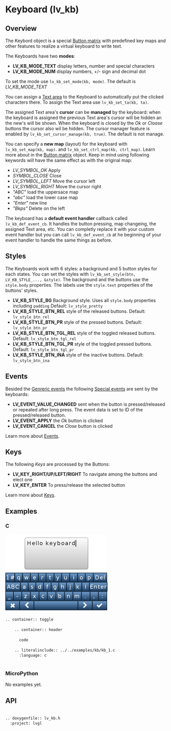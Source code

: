 # Keyboard (lv_kb)

## Overview

The Keybord object is a special [Button matrix](/object-types/btnm) with predefined key maps and other features to realize a virtual keyboard to write text. 

The Keyboards have two **modes**:
- **LV_KB_MODE_TEXT** display letters, number and special characters
- **LV_KB_MODE_NUM** display numbers, +/- sign and decimal dot

To set the mode use `lv_kb_set_mode(kb, mode)`. The default is  _LV_KB_MODE_TEXT_


You can assign a [Text area](/object-types/ta) to the Keyboard to automatically put the clicked characters there. 
To assign the Text area use `lv_kb_set_ta(kb, ta)`.

The assigned Text area's **cursor** can be **managed** by the keyboard: when the keyboard is assigned the previous Text area's cursor will be hidden an the new's will be shown. 
When the keyboard is closed by the *Ok* or *Cloase* buttons the cursor also wil be hidden. The cursor manager feature is enabled by `lv_kb_set_cursor_manage(kb, true)`. The default is not manage.

You can specify a **new map** (layout) for the keyboard with `lv_kb_set_map(kb, map)`. and `lv_kb_set_ctrl_map(kb, ctrl_map)`. 
Learn more about in the [Button matrix](/object-types/btnm) object.
Keep in mind using following keywords will have the same effect as with the original map:  
- *LV_SYMBOL_OK* Apply
- *SYMBOL_CLOSE* Close
- *LV_SYMBOL_LEFT* Move the cursor left
- *LV_SYMBOL_RIGHT* Move the cursor right
- *"ABC"* load the uppersace map
- *"abc"* load the lower case map
- *"Enter"* new line
- *"Bkps"* Delete on the left

The keyboard has a **default event handler** callback called `lv_kb_def_event_cb`. 
It handles the button pressing, map changeing, the assigned Text area, etc. 
You can completly replace it with your custom event handler but you can call `lv_kb_def_event_cb` at he beginning of your event handler to handle the same things as before.


## Styles

The Keyboards work with 6 styles: a background and 5 button styles for each states. 
You can set the styles with `lv_kb_set_style(btn, LV_KB_STYLE_..., &style)`. 
The background and the buttons use the `style.body` properties. 
The labels use the `style.text` properties of the buttons' styles.

- **LV_KB_STYLE_BG** Background style. Uses all `style.body` properties including `padding` Default: `lv_style_pretty`
- **LV_KB_STYLE_BTN_REL** style of the released  buttons. Default: `lv_style_btn_rel`
- **LV_KB_STYLE_BTN_PR** style of the pressed buttons. Default: `lv_style_btn_pr`
- **LV_KB_STYLE_BTN_TGL_REL** style of the toggled released  buttons. Default: `lv_style_btn_tgl_rel`
- **LV_KB_STYLE_BTN_TGL_PR** style of the toggled pressed  buttons. Default: `lv_style_btn_tgl_pr`
- **LV_KB_STYLE_BTN_INA** style of the inactive  buttons. Default: `lv_style_btn_ina`

## Events
Besided the [Genreric events](/overview/events.html#generic-events) the following [Special events](/overview/events.html#special-events) are sent by the keyboards:
 - **LV_EVENT_VALUE_CHANGED** sent when the button is pressed/released or repeated after long press. The event data is set to ID of the pressed/released button.
 - **LV_EVENT_APPLY** the *Ok* button is clicked 
 - **LV_EVENT_CANCEL** the *Close* button is clicked
 
Learn more about [Events](/overview/events).

## Keys

The following *Keys* are processed by the Buttons:
- **LV_KEY_RIGHT/UP/LEFT/RIGHT** To navigate among the buttons and elect one
- **LV_KEY_ENTER** To press/release the selected button 

Learn more about [Keys](/overview/indev).


## Examples

### C

![Keyboard image](/examples/kb/kb_1.png)

```eval_rst
.. container:: toggle

    .. container:: header
    
      code

    .. literalinclude:: ../../examples/kb/kb_1.c
      :language: c
 
```

### MicroPython
No examples yet.

## API 

```eval_rst

.. doxygenfile:: lv_kb.h
  :project: lvgl
        
```

